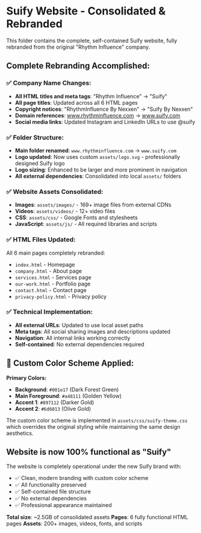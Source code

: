 # Suify Website - Consolidated & Rebranded

This folder contains the complete, self-contained Suify website, fully rebranded from the original "Rhythm Influence" company.

## Complete Rebranding Accomplished:

### ✅ **Company Name Changes:**
- **All HTML titles and meta tags**: "Rhythm Influence" → "Suify"
- **All page titles**: Updated across all 6 HTML pages
- **Copyright notices**: "RhythmInfluence By Nexxen" → "Suify By Nexxen"
- **Domain references**: www.rhythminfluence.com → www.suify.com
- **Social media links**: Updated Instagram and LinkedIn URLs to use @suify

### ✅ **Folder Structure:**
- **Main folder renamed**: `www.rhythminfluence.com` → `www.suify.com`
- **Logo updated**: Now uses custom `assets/logo.svg` - professionally designed Suify logo
- **Logo sizing**: Enhanced to be larger and more prominent in navigation
- **All external dependencies**: Consolidated into local `assets/` folders

### ✅ **Website Assets Consolidated:**
- **Images**: `assets/images/` - 169+ image files from external CDNs
- **Videos**: `assets/videos/` - 12+ video files  
- **CSS**: `assets/css/` - Google Fonts and stylesheets
- **JavaScript**: `assets/js/` - All required libraries and scripts

### ✅ **HTML Files Updated:**
All 6 main pages completely rebranded:
- `index.html` - Homepage
- `company.html` - About page
- `services.html` - Services page
- `our-work.html` - Portfolio page
- `contact.html` - Contact page
- `privacy-policy.html` - Privacy policy

### ✅ **Technical Implementation:**
- **All external URLs**: Updated to use local asset paths
- **Meta tags**: All social sharing images and descriptions updated
- **Navigation**: All internal links working correctly
- **Self-contained**: No external dependencies required

## 🎨 **Custom Color Scheme Applied:**

**Primary Colors:**
- **Background**: `#001e17` (Dark Forest Green)
- **Main Foreground**: `#a48111` (Golden Yellow) 
- **Accent 1**: `#897112` (Darker Gold)
- **Accent 2**: `#6d6013` (Olive Gold)

The custom color scheme is implemented in `assets/css/suify-theme.css` which overrides the original styling while maintaining the same design aesthetics.

## Website is now 100% functional as "Suify"

The website is completely operational under the new Suify brand with:
- ✅ Clean, modern branding with custom color scheme
- ✅ All functionality preserved
- ✅ Self-contained file structure
- ✅ No external dependencies
- ✅ Professional appearance maintained

**Total size**: ~2.5GB of consolidated assets
**Pages**: 6 fully functional HTML pages
**Assets**: 200+ images, videos, fonts, and scripts 